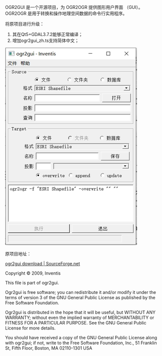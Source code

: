 OGR2GUI 是一个开源项目，为 OGR2OGR 提供图形用户界面 （GUI）。OGR2OGR 是用于转换和操作地理空间数据的命令行实用程序。

将原项目进行升级：

1. 其在Qt5+GDAL3.7.2能够正常编译；
2. 增加ogr2gui_zh.ts支持简体中文；

![](https://github.com/yunxingluoyun/ogr2gui/blob/master/images/%E7%95%8C%E9%9D%A2.png)

原项目地址：

[ogr2gui download | SourceForge.net](https://sourceforge.net/projects/ogr2gui/)

Copyright © 2009, Inventis


This file is part of ogr2gui.

Ogr2gui is free software; you can redistribute it and/or modify
it under the terms of version 3 of the GNU General Public License as published by
the Free Software Foundation.

Ogr2gui is distributed in the hope that it will be useful,
but WITHOUT ANY WARRANTY; without even the implied warranty of
MERCHANTABILITY or FITNESS FOR A PARTICULAR PURPOSE.  See the
GNU General Public License for more details.

You should have received a copy of the GNU General Public License
along with ogr2gui; if not, write to the Free Software
Foundation, Inc., 51 Franklin St, Fifth Floor, Boston, MA  02110-1301  USA

